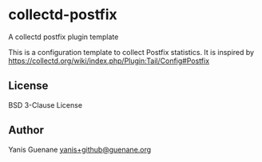 # collectd-postfix

A collectd postfix plugin template

This is a configuration template to collect Postfix statistics.
It is inspired by https://collectd.org/wiki/index.php/Plugin:Tail/Config#Postfix

## License

BSD 3-Clause License

## Author

Yanis Guenane  <yanis+github@guenane.org>
